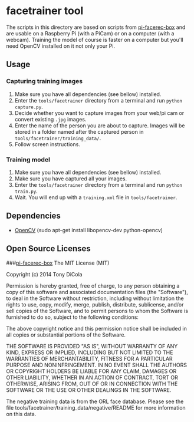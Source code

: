 # facetrainer tool
The scripts in this directory are based on scripts from [pi-facerec-box](https://github.com/tdicola/pi-facerec-box) and are usable on a Raspberry Pi (with a PiCam) or on a computer (with a webcam). Training the model of course is faster on a computer but you'll need OpenCV installed on it not only your Pi.

## Usage
### Capturing training images
1. Make sure you have all dependencies (see bellow) installed.
2. Enter the `tools/facetrainer` directory from a terminal and run `python capture.py`.
3. Decide whether you want to capture images from your web/pi cam or convert existing `.jpg` images.
4. Enter the name of the person you are about to capture. Images will be stored in a folder named after the captured person in `tools/facetrainer/training_data/`.
5. Follow screen instructions.

### Training model
1. Make sure you have all dependencies (see bellow) installed.
2. Make sure you have captured all your images.
3. Enter the `tools/facetrainer` directory from a terminal and run `python train.py`.
4. Wait. You will end up with a `training.xml` file in `tools/facetrainer`.

## Dependencies
- [OpenCV](http://opencv.org) (sudo apt-get install libopencv-dev python-opencv)

## Open Source Licenses
###[pi-facerec-box](https://github.com/tdicola/pi-facerec-box)
The MIT License (MIT)

Copyright (c) 2014 Tony DiCola

Permission is hereby granted, free of charge, to any person obtaining a copy of
this software and associated documentation files (the "Software"), to deal in
the Software without restriction, including without limitation the rights to
use, copy, modify, merge, publish, distribute, sublicense, and/or sell copies of
the Software, and to permit persons to whom the Software is furnished to do so,
subject to the following conditions:

The above copyright notice and this permission notice shall be included in all
copies or substantial portions of the Software.

THE SOFTWARE IS PROVIDED "AS IS", WITHOUT WARRANTY OF ANY KIND, EXPRESS OR
IMPLIED, INCLUDING BUT NOT LIMITED TO THE WARRANTIES OF MERCHANTABILITY, FITNESS
FOR A PARTICULAR PURPOSE AND NONINFRINGEMENT. IN NO EVENT SHALL THE AUTHORS OR
COPYRIGHT HOLDERS BE LIABLE FOR ANY CLAIM, DAMAGES OR OTHER LIABILITY, WHETHER
IN AN ACTION OF CONTRACT, TORT OR OTHERWISE, ARISING FROM, OUT OF OR IN
CONNECTION WITH THE SOFTWARE OR THE USE OR OTHER DEALINGS IN THE SOFTWARE.

The negative training data is from the ORL face database.  Please see the file
tools/facetrainer/training_data/negative/README for more information on this data.